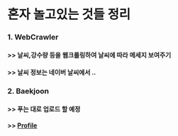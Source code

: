 # 혼자 놀고있는 것들 정리

### 1. WebCrawler
#### >> 날씨,강수량 등을 웹크롤링하여 날씨에 따라 메세지 보여주기
#### >> 날씨 정보는 네이버 날씨에서 ..


### 2. Baekjoon 
#### >> 푸는 대로 업로드 할 예정
#### >> [Profile](https://www.acmicpc.net/user/riim715)
